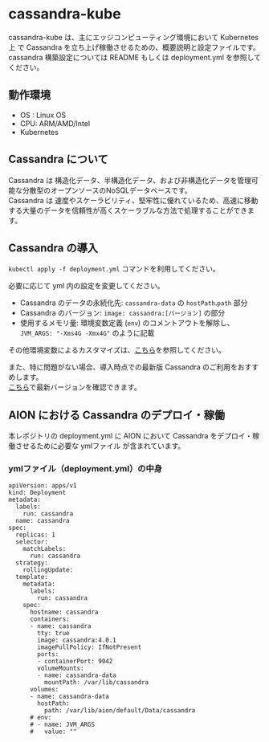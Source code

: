 # cassandra-kube

cassandra-kube は、主にエッジコンピューティング環境において Kubernetes 上 で Cassandra を立ち上げ稼働させるための、概要説明と設定ファイルです。  
cassandra 構築設定については README もしくは deployment.yml を参照してください。

## 動作環境

* OS : Linux OS  
* CPU: ARM/AMD/Intel  
* Kubernetes  

## Cassandra について

Cassandra は 構造化データ、半構造化データ、および非構造化データを管理可能な分散型のオープンソースのNoSQLデータベースです。  
Cassandra は 速度やスケーラビリティ、堅牢性に優れているため、高速に移動する大量のデータを信頼性が高くスケーラブルな方法で処理することができます。  

## Cassandra の導入

`kubectl apply -f deployment.yml` コマンドを利用してください。

必要に応じて yml 内の設定を変更してください。

* Cassandra のデータの永続化先: `cassandra-data` の `hostPath`.`path` 部分
* Cassandra のバージョン: `image: cassandra:[バージョン]` の部分
* 使用するメモリ量: 環境変数定義 (`env`) のコメントアウトを解除し、`JVM_ARGS: "-Xms4G -Xmx4G"` のように記載

その他環境変数によるカスタマイズは、[こちら](https://hub.docker.com/_/cassandra)を参照してください。

また、特に問題がない場合、導入時点での最新版 Cassandra のご利用をおすすめします。  
[こちら](https://cassandra.apache.org/_/download.html)で最新バージョンを確認できます。  

## AION における Cassandra のデプロイ・稼働
本レポジトリの deployment.yml に AION において Cassandra をデプロイ・稼働させるために必要な ymlファイル が含まれています。

### ymlファイル（deployment.yml）の中身

```
apiVersion: apps/v1
kind: Deployment
metadata:
  labels:
    run: cassandra
  name: cassandra
spec:
  replicas: 1
  selector:
    matchLabels:
      run: cassandra
  strategy:
    rollingUpdate:
  template:
    metadata:
      labels:
        run: cassandra
    spec:
      hostname: cassandra
      containers:
      - name: cassandra
        tty: true
        image: cassandra:4.0.1
        imagePullPolicy: IfNotPresent
        ports:
        - containerPort: 9042
        volumeMounts:
        - name: cassandra-data
          mountPath: /var/lib/cassandra
      volumes:
      - name: cassandra-data
        hostPath:
          path: /var/lib/aion/default/Data/cassandra
      # env:
      # - name: JVM_ARGS
      #   value: ""

```